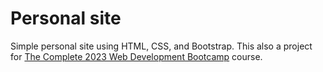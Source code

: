 # Personal site
Simple personal site using HTML, CSS, and Bootstrap. This also a project for [The Complete 2023 Web Development Bootcamp](https://www.udemy.com/course/the-complete-web-development-bootcamp/) course.

